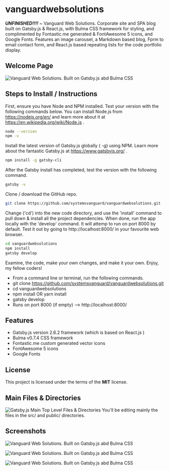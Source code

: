 # vanguardwebsolutions
**_UNFINISHED!!!!_**  ~ Vanguard Web Solutions.  Corporate site and SPA blog built on Gatsby.js & React.js, with Bulma CSS framework for styling, and complimented by Fontastic.me generated & FontAwesome 5 icons, and Google Fonts.  Features an image carousel, a Markdown based blog, Fprm to email contact form, and React.js based repeating lists for the code portfolio display.

## Welcome Page
![Vanguard Web Solutions. Built on Gatsby.js abd Bulma CSS](http://ryanhunter.org/images/portfolio/vanguardwebsolutions.png )


## Steps to Install / Instructions

First, ensure you have Node and NPM installed.  Test your version with the following commands below.  You can install Node.js from https://nodejs.org/en/ and learn more about it at https://en.wikipedia.org/wiki/Node.js .

```sh
node --version
npm -v
``` 

Install the latest version of Gatsby.js globally ( -g) using NPM.  Learn more about the fantastic Gatsby.js at https://www.gatsbyjs.org/ .
```sh
npm install -g gatsby-cli
```

After the Gatsby install has completed, test the version with the following command.
```sh
gatsby -v
```


Clone / download the GitHub repo.

```sh
git clone https://github.com/systemsvanguard/vanguardwebsolutions.git 
```

Change ('cd') into the new code directory, and use the 'install' command to pull down & install all the project dependencies. When done, run the app locally with the 'develop' command.  It will attemp to run on port 8000 by default.  Test it out by going to http://localhost:8000/ in your favourite web browser. 

```sh
cd vanguardwebsolutions
npm install
gatsby develop
```
 
Examine, the code, make your own changes, and make it your own.  Enjoy, my fellow coders!

- From a command line or terminal, run the following commands.
- git clone https://github.com/systemsvanguard/vanguardwebsolutions.git 
- cd vanguardwebsolutions
- npm install OR yarn install
- gatsby develop
- Runs on port 8000 (if empty) --> http://localhost:8000/




## Features
- Gatsby.js version 2.6.2 framework (which is based on React.js )
- Bulma v0.7.4 CSS framework
- Fontastic.me custom generated vector icons
- FontAwesome 5 icons
- Google Fonts


## License
This project is licensed under the terms of the **MIT** license.



## Main Files & Directories
![Gatsby.js Main Top Level Files & Directories](http://ryanhunter.org/images/portfolio/gatsbyfilesanddirectories.png)
You'll be editing mainly the files in the src/ and public/ directories.



## Screenshots

![Vanguard Web Solutions. Built on Gatsby.js abd Bulma CSS](http://ryanhunter.org/images/portfolio/vanguardwebsolutions.png )


![Vanguard Web Solutions. Built on Gatsby.js abd Bulma CSS](http://ryanhunter.org/images/portfolio/vanguardwebsolutions2.png )


![Vanguard Web Solutions. Built on Gatsby.js abd Bulma CSS](http://ryanhunter.org/images/portfolio/vanguardwebsolutions3.png )

